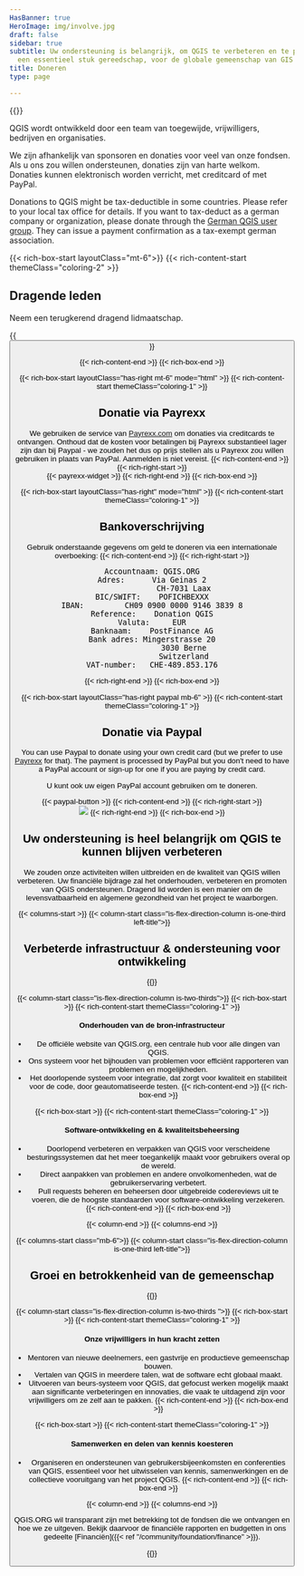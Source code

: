 ```yaml
---
HasBanner: true
HeroImage: img/involve.jpg
draft: false
sidebar: true
subtitle: Uw ondersteuning is belangrijk, om QGIS te verbeteren en te promoten als
  een essentieel stuk gereedschap, voor de globale gemeenschap van GIS
title: Doneren
type: page

---
```

{{<content-start >}}

QGIS wordt ontwikkeld door een team van toegewijde, vrijwilligers, bedrijven en organisaties.

We zijn afhankelijk van sponsoren en donaties voor veel van onze fondsen. Als u ons zou willen ondersteunen, donaties zijn van harte welkom. Donaties kunnen elektronisch worden verricht, met creditcard of met PayPal.

Donations to QGIS might be tax-deductible in some countries. Please refer to your local tax office for details. If you want to tax-deduct as a german company or organization, please donate through the [German QGIS user group](https://qgis.de/doku.php/verein/spenden). They can issue a payment confirmation as a tax-exempt german association.

{{< rich-box-start layoutClass="mt-6">}} {{< rich-content-start themeClass="coloring-2" >}}
## Dragende leden
Neem een terugkerend dragend lidmaatschap.

{{<button class="is-primary6" link="funding/membership" text="Abonneren" >}}

{{< rich-content-end >}} {{< rich-box-end >}}

{{< rich-box-start layoutClass="has-right mt-6" mode="html" >}} {{< rich-content-start themeClass="coloring-1" >}}
## Donatie via Payrexx
We gebruiken de service van [Payrexx.com](https://payrexx.com) om donaties via creditcards te ontvangen. Onthoud dat de kosten voor betalingen bij Payrexx substantieel lager zijn dan bij Paypal - we zouden het dus op prijs stellen als u Payrexx zou willen gebruiken in plaats van PayPal. Aanmelden is niet vereist.  {{< rich-content-end >}} {{< rich-right-start >}}<br />{{< payrexx-widget >}} {{< rich-right-end >}} {{< rich-box-end >}}

{{< rich-box-start layoutClass="has-right" mode="html" >}} {{< rich-content-start themeClass="coloring-1" >}}
## Bankoverschrijving
Gebruik onderstaande gegevens om geld te doneren via een internationale overboeking: {{< rich-content-end >}} {{< rich-right-start >}}

<pre class="donatbox">
Accountnaam: QGIS.ORG
Adres:      Via Geinas 2
              CH-7031 Laax
BIC/SWIFT:    POFICHBEXXX
IBAN:         CH09 0900 0000 9146 3839 8
Reference:    Donation QGIS
Valuta:     EUR
Banknaam:    PostFinance AG
Bank adres: Mingerstrasse 20
              3030 Berne
              Switzerland
VAT-number:   CHE-489.853.176
</pre>

{{< rich-right-end >}} {{< rich-box-end >}}

{{< rich-box-start layoutClass="has-right paypal mb-6" >}} {{< rich-content-start themeClass="coloring-1" >}}
## Donatie via Paypal
You can use Paypal to donate using your own credit card (but we prefer to use [Payrexx](#payrexx-donation) for that). The payment is processed by PayPal but you don't need to have a PayPal account or sign-up for one if you are paying by credit card.

U kunt ook uw eigen PayPal account gebruiken om te doneren.

{{< paypal-button >}} {{< rich-content-end >}} {{< rich-right-start >}}<br />![](../paypal.png) {{< rich-right-end >}} {{< rich-box-end >}}
## Uw ondersteuning is heel belangrijk om QGIS te kunnen blijven verbeteren
We zouden onze activiteiten willen uitbreiden en de kwaliteit van QGIS willen verbeteren. Uw financiële bijdrage zal het onderhouden, verbeteren en promoten van QGIS ondersteunen. Dragend lid worden is een manier om de levensvatbaarheid en algemene gezondheid van het project te waarborgen.

{{< columns-start >}} {{< column-start class="is-flex-direction-column is-one-third left-title">}}
## Verbeterde infrastructuur & ondersteuning voor ontwikkeling
{{<column-end >}}

{{< column-start class="is-flex-direction-column is-two-thirds">}} {{< rich-box-start >}} {{< rich-content-start themeClass="coloring-1" >}}
#### Onderhouden van de bron-infrastructeur
* De officiële website van QGIS.org, een centrale hub voor alle dingen van QGIS.
* Ons systeem voor het bijhouden van problemen voor efficiënt rapporteren van problemen en mogelijkheden.
* Het doorlopende systeem voor integratie, dat zorgt voor kwaliteit en stabiliteit voor de code, door geautomatiseerde testen. {{< rich-content-end >}} {{< rich-box-end >}}

{{< rich-box-start >}} {{< rich-content-start themeClass="coloring-1" >}}
#### Software-ontwikkeling en & kwaliteitsbeheersing
* Doorlopend verbeteren en verpakken van QGIS voor verscheidene besturingssystemen dat het meer toegankelijk maakt voor gebruikers overal op de wereld.
* Direct aanpakken van problemen en andere onvolkomenheden, wat de gebruikerservaring verbetert.
* Pull requests beheren en beheersen door uitgebreide codereviews uit te voeren, die de hoogste standaarden voor software-ontwikkeling verzekeren. {{< rich-content-end >}} {{< rich-box-end >}}

{{< column-end >}} {{< columns-end >}}

{{< columns-start class="mb-6">}} {{< column-start class="is-flex-direction-column is-one-third left-title">}}
## Groei en betrokkenheid van de gemeenschap
{{<column-end >}}

{{< column-start class="is-flex-direction-column is-two-thirds ">}} {{< rich-box-start >}} {{< rich-content-start themeClass="coloring-1" >}}
#### Onze vrijwilligers in hun kracht zetten
* Mentoren van nieuwe deelnemers, een gastvrije en productieve gemeenschap bouwen.
* Vertalen van QGIS in meerdere talen, wat de software echt globaal maakt.
* Uitvoeren van beurs-systeem voor QGIS, dat gefocust werken mogelijk maakt aan significante verbeteringen en innovaties, die vaak te uitdagend zijn voor vrijwilligers om ze zelf aan te pakken. {{< rich-content-end >}} {{< rich-box-end >}}

{{< rich-box-start >}} {{< rich-content-start themeClass="coloring-1" >}}
#### Samenwerken en delen van kennis koesteren
* Organiseren en ondersteunen van gebruikersbijeenkomsten en conferenties van QGIS, essentieel voor het uitwisselen van kennis, samenwerkingen en de collectieve vooruitgang van het project QGIS. {{< rich-content-end >}} {{< rich-box-end >}}

{{< column-end >}} {{< columns-end >}}

QGIS.ORG wil transparant zijn met betrekking tot de fondsen die we ontvangen en hoe we ze uitgeven. Bekijk daarvoor de financiële rapporten en budgetten in ons gedeelte [Financiën]({{< ref "/community/foundation/finance" >}}).

{{<content-end >}}
